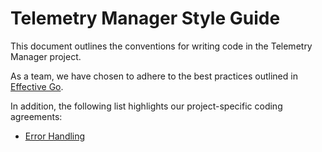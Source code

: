 # Telemetry Manager Style Guide

This document outlines the conventions for writing code in the Telemetry Manager project.

As a team, we have chosen to adhere to the best practices outlined in [Effective Go](https://go.dev/doc/effective_go).

In addition, the following list highlights our project-specific coding agreements:

 * [Error Handling](./error_handling.md)
